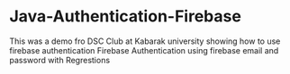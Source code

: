 # Java-Authentication-Firebase
This was a demo fro DSC Club at Kabarak university showing how to use firebase authentication
Firebase Authentication using firebase email and password with Regrestions
